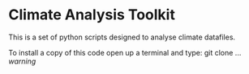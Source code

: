 # Climate Analysis Toolkit
This is a set of python scripts designed to analyse climate datafiles.

To install a copy of this code open up a terminal and type:
  git clone ...
*warning*
